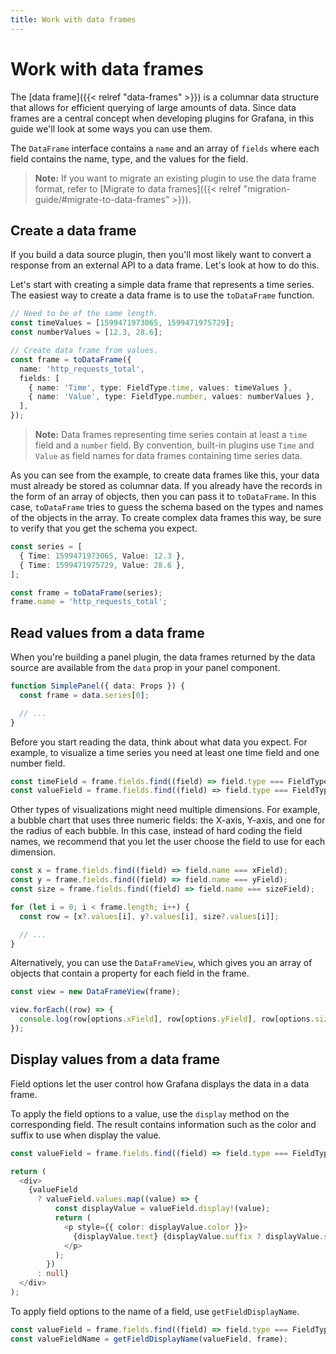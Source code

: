 ```yaml
---
title: Work with data frames
---
```


# Work with data frames

The [data frame]({{< relref "data-frames" >}}) is a columnar data structure that allows for efficient querying of large amounts of data. Since data frames are a central concept when developing plugins for Grafana, in this guide we'll look at some ways you can use them.

The `DataFrame` interface contains a `name` and an array of `fields` where each field contains the name, type, and the values for the field.

> **Note:** If you want to migrate an existing plugin to use the data frame format, refer to [Migrate to data frames]({{< relref "migration-guide/#migrate-to-data-frames" >}}).

## Create a data frame

If you build a data source plugin, then you'll most likely want to convert a response from an external API to a data frame. Let's look at how to do this.

Let's start with creating a simple data frame that represents a time series. The easiest way to create a data frame is to use the `toDataFrame` function.

```ts
// Need to be of the same length.
const timeValues = [1599471973065, 1599471975729];
const numberValues = [12.3, 28.6];

// Create data frame from values.
const frame = toDataFrame({
  name: 'http_requests_total',
  fields: [
    { name: 'Time', type: FieldType.time, values: timeValues },
    { name: 'Value', type: FieldType.number, values: numberValues },
  ],
});
```

> **Note:** Data frames representing time series contain at least a `time` field and a `number` field. By convention, built-in plugins use `Time` and `Value` as field names for data frames containing time series data.

As you can see from the example, to create data frames like this, your data must already be stored as columnar data. If you already have the records in the form of an array of objects, then you can pass it to `toDataFrame`. In this case, `toDataFrame` tries to guess the schema based on the types and names of the objects in the array. To create complex data frames this way, be sure to verify that you get the schema you expect.

```ts
const series = [
  { Time: 1599471973065, Value: 12.3 },
  { Time: 1599471975729, Value: 28.6 },
];

const frame = toDataFrame(series);
frame.name = 'http_requests_total';
```

## Read values from a data frame

When you're building a panel plugin, the data frames returned by the data source are available from the `data` prop in your panel component.

```ts
function SimplePanel({ data: Props }) {
  const frame = data.series[0];

  // ...
}
```

Before you start reading the data, think about what data you expect. For example, to visualize a time series you need at least one time field and one number field.

```ts
const timeField = frame.fields.find((field) => field.type === FieldType.time);
const valueField = frame.fields.find((field) => field.type === FieldType.number);
```

Other types of visualizations might need multiple dimensions. For example, a bubble chart that uses three numeric fields: the X-axis, Y-axis, and one for the radius of each bubble. In this case, instead of hard coding the field names, we recommend that you let the user choose the field to use for each dimension.

```ts
const x = frame.fields.find((field) => field.name === xField);
const y = frame.fields.find((field) => field.name === yField);
const size = frame.fields.find((field) => field.name === sizeField);

for (let i = 0; i < frame.length; i++) {
  const row = [x?.values[i], y?.values[i], size?.values[i]];

  // ...
}
```

Alternatively, you can use the `DataFrameView`, which gives you an array of objects that contain a property for each field in the frame.

```ts
const view = new DataFrameView(frame);

view.forEach((row) => {
  console.log(row[options.xField], row[options.yField], row[options.sizeField]);
});
```

## Display values from a data frame

Field options let the user control how Grafana displays the data in a data frame.

To apply the field options to a value, use the `display` method on the corresponding field. The result contains information such as the color and suffix to use when display the value.

```ts
const valueField = frame.fields.find((field) => field.type === FieldType.number);

return (
  <div>
    {valueField
      ? valueField.values.map((value) => {
          const displayValue = valueField.display!(value);
          return (
            <p style={{ color: displayValue.color }}>
              {displayValue.text} {displayValue.suffix ? displayValue.suffix : ''}
            </p>
          );
        })
      : null}
  </div>
);
```

To apply field options to the name of a field, use `getFieldDisplayName`.

```ts
const valueField = frame.fields.find((field) => field.type === FieldType.number);
const valueFieldName = getFieldDisplayName(valueField, frame);
```
